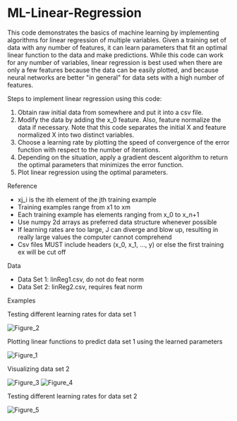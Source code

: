 # ML-Linear-Regression
This code demonstrates the basics of machine learning by implementing algorithms for linear regression of multiple variables. Given a training set of data with any number of features, it can learn parameters that fit an optimal linear function to the data and make predictions. While this code can work for any number of variables, linear regression is best used when there are only a few features because the data can be easily plotted, and because neural networks are better "in general" for data sets with a high number of features.

Steps to implement linear regression using this code:
1. Obtain raw initial data from somewhere and put it into a csv file.
2. Modify the data by adding the x_0 feature. Also, feature normalize the data if necessary. Note that this code separates the initial X and feature normalized X into two distinct variables.
3. Choose a learning rate by plotting the speed of convergence of the error function with respect to the number of iterations.
4. Depending on the situation, apply a gradient descent algorithm to return the optimal parameters that minimizes the error function.
5. Plot linear regression using the optimal parameters.

Reference
- xj_i is the ith element of the jth training example
- Training examples range from x1 to xm
- Each training example has elements ranging from x_0 to x_n+1
- Use numpy 2d arrays as preferred data structure whenever possible
- If learning rates are too large, J can diverge and blow up, resulting in really large values the computer cannot comprehend
- Csv files MUST include headers (x_0, x_1, ..., y) or else the first training ex will be cut off

Data
- Data Set 1: linReg1.csv, do not do feat norm
- Data Set 2: linReg2.csv, requires feat norm

Examples

Testing different learning rates for data set 1

![Figure_2](https://user-images.githubusercontent.com/106856325/171986347-c2cd9df1-be5a-4bca-a167-e4b1b1a9de29.png)

Plotting linear functions to predict data set 1 using the learned parameters

![Figure_1](https://user-images.githubusercontent.com/106856325/171986069-04d53806-2c37-4858-8e1f-cfa8a276ec6e.png)

Visualizing data set 2

![Figure_3](https://user-images.githubusercontent.com/106856325/171986797-762ad215-e493-4b7a-bf33-bce8c7e9356d.png)
![Figure_4](https://user-images.githubusercontent.com/106856325/171986800-63eca4bd-30b5-4baf-b628-ccd3b9f6ed97.png)

Testing different learning rates for data set 2

![Figure_5](https://user-images.githubusercontent.com/106856325/171986821-25dd6164-92ab-4a5a-b528-2624ed030a7d.png)

